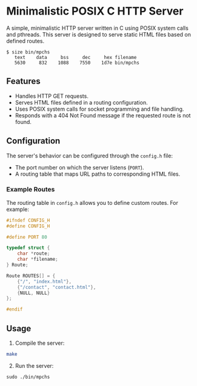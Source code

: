 # Minimalistic POSIX C HTTP Server

A simple, minimalistic HTTP server written in C using POSIX system calls and pthreads. This server is designed to serve static HTML files based on defined routes.

```
$ size bin/mpchs
   text    data     bss     dec     hex filename
   5630     832    1088    7550    1d7e bin/mpchs
```

## Features
- Handles HTTP GET requests.
- Serves HTML files defined in a routing configuration.
- Uses POSIX system calls for socket programming and file handling.
- Responds with a 404 Not Found message if the requested route is not found.

## Configuration
The server's behavior can be configured through the `config.h` file:
- The port number on which the server listens (`PORT`).
- A routing table that maps URL paths to corresponding HTML files.

### Example Routes
The routing table in `config.h` allows you to define custom routes. For example:
```c++
#ifndef CONFIG_H
#define CONFIG_H

#define PORT 80

typedef struct {
    char *route;
    char *filename;
} Route;

Route ROUTES[] = {
    {"/", "index.html"},
    {"/contact", "contact.html"},
    {NULL, NULL}  
};

#endif
```
## Usage
1. Compile the server:
```bash
make
```
2. Run the server:
```
sudo ./bin/mpchs
```
